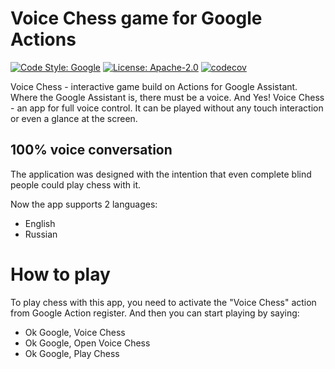 # Voice Chess game for Google Actions

[![Code Style: Google](https://img.shields.io/badge/code%20style-google-blueviolet.svg)](https://github.com/google/gts)
[![License: Apache-2.0](https://img.shields.io/github/license/Tgjmjgj/voice-chess.svg)](https://github.com/Tgjmjgj/voice-chess)
[![codecov](https://codecov.io/gh/Tgjmjgj/voice-chess/branch/master/graph/badge.svg)](https://codecov.io/gh/Tgjmjgj/voice-chess)

Voice Chess - interactive game build on Actions for Google Assistant.
Where the Google Assistant is, there must be a voice. And Yes! Voice Chess - an app for full voice control. It can be played without any touch interaction or even a glance at the screen.

## 100% voice conversation

The application was designed with the intention that even complete blind people could play chess with it.

Now the app supports 2 languages:

- English
- Russian

# How to play

To play chess with this app, you need to activate the "Voice Chess" action from Google Action register.
And then you can start playing by saying:

- Ok Google, Voice Chess
- Ok Google, Open Voice Chess
- Ok Google, Play Chess
